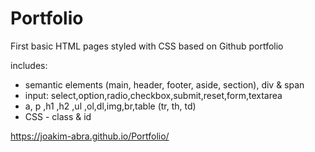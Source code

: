 # Portfolio
First basic HTML pages styled with CSS based on Github portfolio

includes: 
* semantic elements (main, header, footer, aside, section), div & span
* input: select,option,radio,checkbox,submit,reset,form,textarea
* a, p ,h1 ,h2 ,ul ,ol,dl,img,br,table (tr, th, td)
* CSS - class & id  

https://joakim-abra.github.io/Portfolio/
